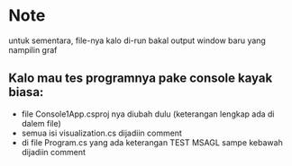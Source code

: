 # Note
untuk sementara, file-nya kalo di-run bakal output window baru yang nampilin graf

## Kalo mau tes programnya pake console kayak biasa:
* file Console1App.csproj nya diubah dulu (keterangan lengkap ada di dalem file)
* semua isi visualization.cs dijadiin comment
* di file Program.cs yang ada keterangan TEST MSAGL sampe kebawah dijadiin comment

